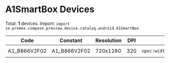 # A1SmartBox Devices

Total: **1** devices. Import: `import se.premex.compose.preview.device.catalog.android.A1SmartBox`

| Code | Constant | Resolution | DPI | Compose Spec | Preview Usage |
|------|----------|------------|-----|-------------|---------------|
| A1_B866V2F02 | A1_B866V2F02 | 720x1280 | 320 | `spec:width=720px,height=1280px,dpi=320` | `@Preview(device = A1SmartBox.A1_B866V2F02)` |

<!-- Generated automatically. Do not edit manually. -->
